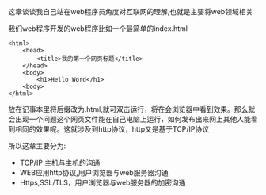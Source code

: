这章谈谈我自己站在web程序员角度对互联网的理解,也就是主要将web领域相关

我们web程序开发的web程序比如一个最简单的index.html


```
<html>
    <head>
        <title>我的第一个网页标题</title>
    </head>
    <body>
        <h1>Hello Word</h1>
    <body>
</html>
```
放在记事本里将后缀改为.html,就可双击运行，将在会浏览器中看到效果。那么就会出现一个问题这个网页文件能在自己电脑上运行，如何发布出来网上其他人能看到相同的效果呢。这就涉及到http协议，http又是基于TCP/IP协议


所以这章主要分为:

* TCP/IP 主机与主机的沟通
* WEB应用http协议,用户浏览器与web服务器沟通
* Https,SSL\/TLS，用户浏览器与web服务器的加密沟通

